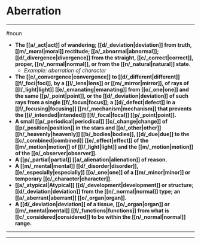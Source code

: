 # Aberration
---
#noun
- **The [[a/_act|act]] of wandering; [[d/_deviation|deviation]] from truth, [[m/_moral|moral]] rectitude; [[a/_abnormal|abnormal]]; [[d/_divergence|divergence]] from the straight, [[c/_correct|correct]], proper, [[n/_normal|normal]], or from the [[n/_natural|natural]] state.**
	- _Example: aberration of character_
- **The [[c/_convergence|convergence]] to [[d/_different|different]] [[f/_foci|foci]], by a [[l/_lens|lens]] or [[m/_mirror|mirror]], of rays of [[l/_light|light]] [[e/_emanating|emanating]] from [[o/_one|one]] and the same [[p/_point|point]], or the [[d/_deviation|deviation]] of such rays from a single [[f/_focus|focus]]; a [[d/_defect|defect]] in a [[f/_focusing|focusing]] [[m/_mechanism|mechanism]] that prevents the [[i/_intended|intended]] [[f/_focal|focal]] [[p/_point|point]].**
- **A small [[p/_periodical|periodical]] [[c/_change|change]] of [[p/_position|position]] in the stars and [[o/_other|other]] [[h/_heavenly|heavenly]] [[b/_bodies|bodies]], [[d/_due|due]] to the [[c/_combined|combined]] [[e/_effect|effect]] of the [[m/_motion|motion]] of [[l/_light|light]] and the [[m/_motion|motion]] of the [[o/_observer|observer]].**
- **A [[p/_partial|partial]] [[a/_alienation|alienation]] of reason.**
- **A [[m/_mental|mental]] [[d/_disorder|disorder]], [[e/_especially|especially]] [[o/_one|one]] of a [[m/_minor|minor]] or temporary [[c/_character|character]].**
- **[[a/_atypical|Atypical]] [[d/_development|development]] or structure; [[d/_deviation|deviation]] from the [[n/_normal|normal]] type; an [[a/_aberrant|aberrant]] [[o/_organ|organ]].**
- **A [[d/_deviation|deviation]] of a tissue, [[o/_organ|organ]] or [[m/_mental|mental]] [[f/_functions|functions]] from what is [[c/_considered|considered]] to be within the [[n/_normal|normal]] range.**
---
---
